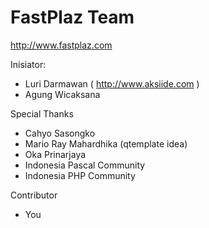FastPlaz Team===http://www.fastplaz.comInisiator:* Luri Darmawan ( http://www.aksiide.com )* Agung WicaksanaSpecial Thanks* Cahyo Sasongko* Mario Ray Mahardhika (qtemplate idea)* Oka Prinarjaya* Indonesia Pascal Community* Indonesia PHP CommunityContributor* You